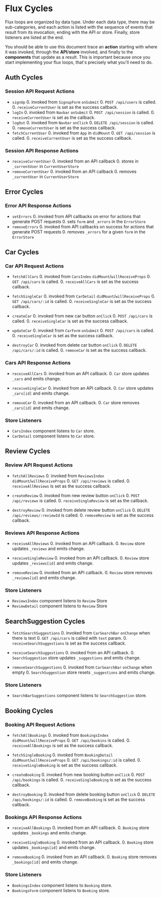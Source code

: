 # Flux Cycles

Flux loops are organized by data type. Under each data type, there may
be sub-categories, and each action is listed with the sequence of events
that result from its invocation, ending with the API or store. Finally,
store listeners are listed at the end.

You should be able to use this document trace an **action** starting
with where it was invoked, through the **API**/**store** involved, and
finally to the **components** that update as a result. This is important
because once you start implementing your flux loops, that's precisely
what you'll need to do.

## Auth Cycles

### Session API Request Actions

* `signUp`
  0. invoked from `SignupForm` `onSubmit`
  0. `POST /api/users` is called.
  0. `receiveCurrentUser` is set as the success callback.
* `logIn`
  0. invoked from `Navbar` `onSubmit`
  0. `POST /api/session` is called.
  0. `receiveCurrentUser` is set as the callback.
* `logOut`
  0. invoked from `Navbar` `onClick`
  0. `DELETE /api/session` is called.
  0. `removeCurrentUser` is set as the success callback.
* `fetchCurrentUser`
  0. invoked from `App` in `didMount`
  0. `GET /api/session` is called.
  0. `receiveCurrentUser` is set as the success callback.

### Session API Response Actions

* `receiveCurrentUser`
  0. invoked from an API callback
  0. stores in `_currentUser` in `CurrentUserStore`
* `removeCurrentUser`
  0. invoked from an API callback
  0. removes `_currentUser` in `CurrentUserStore`

## Error Cycles

### Error API Response Actions
* `setErrors`
  0. invoked from API callbacks on error for actions that generate POST requests
  0. sets `form` and `_errors` in the `ErrorStore`
* `removeErrors`
  0. invoked from API callbacks on success for actions that generate POST requests
  0. removes `_errors` for a given `form` in the `ErrorStore`

## Car Cycles

### Car API Request Actions

* `fetchAllCars`
  0. invoked from `CarsIndex` `didMount`/`willReceiveProps`
  0. `GET /api/cars` is called.
  0. `receiveAllCars` is set as the success callback.


* `fetchSingleCar`
  0. invoked from `CarDetail` `didMount`/`willReceiveProps`
  0. `GET /api/cars/:id` is called.
  0. `receiveSingleCar` is set as the success callback.

* `createCar`
  0. invoked from new car button `onClick`
  0. `POST /api/cars` is called.
  0. `receiveSingleCar` is set as the success callback.


* `updateCar`
  0. invoked from `CarForm` `onSubmit`
  0. `POST /api/cars` is called.
  0. `receiveSingleCar` is set as the success callback.

* `destroyCar`
  0. invoked from delete car button `onClick`
  0. `DELETE /api/cars/:id` is called.
  0. `removeCar` is set as the success callback.

### Cars API Response Actions

* `receiveAllCars`
  0. invoked from an API callback.
  0. `Car` store updates `_cars` and emits change.

* `receiveSingleCar`
  0. invoked from an API callback.
  0. `Car` store updates `_cars[id]` and emits change.

* `removeCar`
  0. invoked from an API callback.
  0. `Car` store removes `_cars[id]` and emits change.

### Store Listeners

* `CarsIndex` component listens to `Car` store.
* `CarDetail` component listens to `Car` store.


## Review Cycles

### Review API Request Actions

* `fetchAllReviews`
  0. invoked from `ReviewsIndex` `didMount`/`willReceiveProps`
  0. `GET /api/reviews` is called.
  0. `receiveAllReviews` is set as the success callback.


* `createReview`
  0. invoked from new review button `onClick`
  0. `POST /api/reviews` is called.
  0. `receiveSingleReview` is set as the callback.



* `destroyReview`
  0. invoked from delete review button `onClick`
  0. `DELETE /api/reviews/:reviewId` is called.
  0. `removeReview` is set as the success callback.

### Reviews API Response Actions

* `receiveAllReviews`
  0. invoked from an API callback.
  0. `Review` store updates `_reviews` and emits change.

* `receiveSingleReview`
  0. invoked from an API callback.
  0. `Review` store updates `_reviews[id]` and emits change.

* `removeReview`
  0. invoked from an API callback.
  0. `Review` store removes `_reviews[id]` and emits change.

### Store Listeners

* `ReviewsIndex` component listens to `Review` Store
* `ReviewDetail` component listens to `Review` Store


## SearchSuggestion Cycles

* `fetchSearchSuggestions`
  0. invoked from `CarSearchBar` `onChange` when there is text
  0. `GET /api/cars` is called with `text` param.
  0. `receiveSearchSuggestions` is set as the success callback.

* `receiveSearchSuggestions`
  0. invoked from an API callback.
  0. `SearchSuggestion` store updates `_suggestions` and emits change.

* `removeSearchSuggestions`
  0. invoked from `CarSearchBar` `onChange` when empty
  0. `SearchSuggestion` store resets `_suggestions` and emits change.

### Store Listeners

* `SearchBarSuggestions` component listens to `SearchSuggestion` store.

## Booking Cycles

### Booking API Request Actions

* `fetchAllBookings`
  0. invoked from `BookingsIndex` `didMount`/`willReceiveProps`
  0. `GET /api/bookins` is called.
  0. `receiveAllBookings` is set as the success callback.


* `fetchSingleBooking`
  0. invoked from `BookingDetail` `didMount`/`willReceiveProps`
  0. `GET /api/bookings/:id` is called.
  0. `receiveSingleBooking` is set as the success callback.

* `createBooking`
  0. invoked from new booking button `onClick`
  0. `POST /api/bookings` is called.
  0. `receiveSingleBooking` is set as the success callback.


* `destroyBooking`
  0. invoked from delete booking button `onClick`
  0. `DELETE /api/bookings/:id` is called.
  0. `removeBooking` is set as the success callback.

### Bookings API Response Actions

* `receiveAllBookings`
  0. invoked from an API callback.
  0. `Booking` store updates `_bookings` and emits change.

* `receiveSingleBooking`
  0. invoked from an API callback.
  0. `Booking` store updates `_bookings[id]` and emits change.

* `removeBooking`
  0. invoked from an API callback.
  0. `Booking` store removes `_bookings[id]` and emits change.

### Store Listeners

* `BookingsIndex` component listens to `Booking` store.
* `BookingsForm` component listens to `Booking` store.
